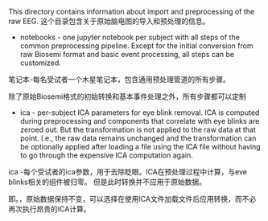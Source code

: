 This directory contains information about import and preprocessing of the raw EEG.
这个目录包含关于原始脑电图的导入和预处理的信息。


* notebooks - one jupyter notebook per subject with all steps of the common preprocessing pipeline. Except for the initial conversion from raw Biosemi format and basic event processing, all steps can be customized.


笔记本-每名受试者一个木星笔记本，包含通用预处理管道的所有步骤。


除了原始Biosemi格式的初始转换和基本事件处理之外，所有步骤都可以定制



* ica - per-subject ICA parameters for eye blink removal. ICA is computed during preprocessing and components that correlate with eye blinks are zeroed out.
 But the transformation is not applied to the raw data at that point. I.e., the raw data remains unchanged and the transformation can be optionally applied after loading a file using the ICA file without having to go through the expensive ICA computation again.

ica -每个受试者的ica参数，用于去除眨眼。ICA在预处理过程中计算，与eve blinks相关的组件被归零。
但是此时转换并不应用于原始数据。

即。，原始数据保持不变，可以选择在使用ICA文件加载文件后应用转换，而不必再次执行昂贵的ICA计算。
